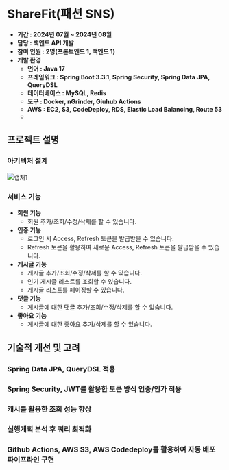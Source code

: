 # ShareFit(패션 SNS)
- **기간 : 2024년 07월 ~ 2024년 08월**
- **담당 : 백엔드 API 개발**
- **참여 인원 : 2명(프론트엔드 1, 백엔드 1)**
- **개발 환경**
    - **언어 : Java 17**
    - **프레임워크 : Spring Boot 3.3.1, Spring Security, Spring Data JPA, QueryDSL**
    - **데이터베이스 : MySQL, Redis**
    - **도구 : Docker, nGrinder, Giuhub Actions**
    - **AWS : EC2, S3, CodeDeploy, RDS, Elastic Load Balancing, Route 53**
    - 
## 프로젝트 설명

### 아키텍처 설계
![캡처1](https://github.com/user-attachments/assets/dc1d5b29-aabe-4f72-998b-1b0b3ce3655f)

### 서비스 기능
- **회원 기능**
    - 회원 추가/조회/수정/삭제를 할 수 있습니다.
- **인증 기능**
    - 로그인 시 Access, Refresh 토큰을 발급받을 수 있습니다.
    - Refresh 토큰을 활용하여 새로운 Access, Refresh 토큰을 발급받을 수 있습니다.
- **게시글 기능**
    - 게시글 추가/조회/수정/삭제를 할 수 있습니다.
    - 인기 게시글 리스트를 조회할 수 있습니다.
    - 게시글 리스트를 페이징할 수 있습니다.
- **댓글 기능**
    - 게시글에 대한 댓글 추가/조회/수정/삭제를 할 수 있습니다.
- **좋아요 기능**
    - 게시글에 대한 좋아요 추가/삭제를 할 수 있습니다.
 
## 기술적 개선 및 고려

### Spring Data JPA, QueryDSL 적용
### Spring Security, JWT를 활용한 토큰 방식 인증/인가 적용
### 캐시를 활용한 조회 성능 향상
### 실행계획 분석 후 쿼리 최적화
### Github Actions, AWS S3, AWS Codedeploy를 활용하여 자동 배포 파이프라인 구현
